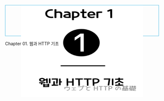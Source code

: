 <div align="center" style="border: 1px solid #48BAE4; height: 100px;">
<img src="/Art of Web Hacking/Chapter1/Chapter1.png" width="400" height="300"> <br>
</div>


Chapter 01. 웹과 HTTP 기초

